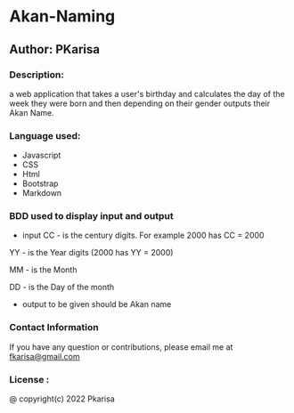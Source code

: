 # Akan-Naming

## Author: PKarisa

### Description: 
a web application that takes a user's birthday and calculates the day of the week they were born and then depending on their gender outputs their Akan Name.

### Language used: 
* Javascript
* CSS
* Html
* Bootstrap
* Markdown

### BDD used to display input and output
* input
 CC - is the century digits. For example 2000 has CC = 2000

 YY - is the Year digits (2000 has YY = 2000)

 MM -  is the Month

 DD - is the Day of the month 
 * output to be given should be Akan name


### Contact Information
If you have any question or contributions, please email me at [fkarisa@gmail.com](fkarisa@gmail.com)

### License :
@ copyright(c) 2022 Pkarisa
